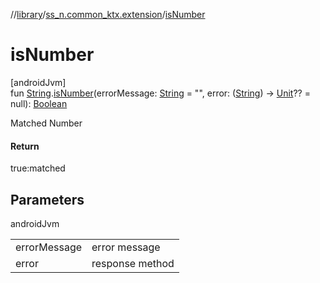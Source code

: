 //[library](../../index.md)/[ss_n.common_ktx.extension](index.md)/[isNumber](is-number.md)

# isNumber

[androidJvm]\
fun [String](https://kotlinlang.org/api/latest/jvm/stdlib/kotlin/-string/index.html).[isNumber](is-number.md)(errorMessage: [String](https://kotlinlang.org/api/latest/jvm/stdlib/kotlin/-string/index.html) = &quot;&quot;, error: ([String](https://kotlinlang.org/api/latest/jvm/stdlib/kotlin/-string/index.html)) -&gt; [Unit](https://kotlinlang.org/api/latest/jvm/stdlib/kotlin/-unit/index.html)?? = null): [Boolean](https://kotlinlang.org/api/latest/jvm/stdlib/kotlin/-boolean/index.html)

Matched Number

#### Return

true:matched

## Parameters

androidJvm

| | |
|---|---|
| errorMessage | error message |
| error | response method |
